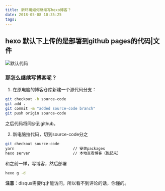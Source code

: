 ```yaml
---
title: 新环境如何继续写hexo博客？
date: 2018-05-08 10:35:25
tags:
---
```

## hexo 默认下上传的是部署到github pages的代码|文件
![默认代码](http://p7b9iw239.bkt.clouddn.com/default_code.png)
### 那怎么继续写博客呢？
1. 在原电脑的博客仓库新建一个源代码分支：
```bash
git checkout -b source-code
git add .
git commit -m "added source-code branch"
git push origin source-code
```
之后代码将同步到github。

<!--more-->

2. 新电脑拉代码，切到source-code分之
```bash
git checkout source-code
yarn                          // 安装packages
hexo server                   // 本地查看博客（跑起来）
```
和之前一样，写博客，然后部署
```bash
hexo g -d
```
**注意**：disqus需要fq才能访问，所以看不到评论的话，你懂的。